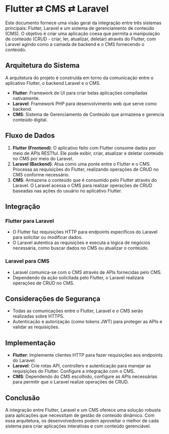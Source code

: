 
# Flutter ⇄ CMS ⇄ Laravel

Este documento fornece uma visão geral da integração entre três sistemas principais: Flutter, Laravel e um sistema de gerenciamento de conteúdo (CMS). O objetivo é criar uma aplicação coesa que permita a manipulação de conteúdo (CRUD - criar, ler, atualizar, deletar) através do Flutter, com Laravel agindo como a camada de backend e o CMS fornecendo o conteúdo.

## Arquitetura do Sistema

A arquitetura do projeto é construída em torno da comunicação entre o aplicativo Flutter, o backend Laravel e o CMS. 

- **Flutter**: Framework de UI para criar belas aplicações compiladas nativamente.
- **Laravel**: Framework PHP para desenvolvimento web que serve como backend.
- **CMS**: Sistema de Gerenciamento de Conteúdo que armazena e gerencia conteúdo digital.

## Fluxo de Dados

1. **Flutter (Frontend)**: O aplicativo feito com Flutter consome dados por meio de APIs RESTful. Ele pode exibir, criar, atualizar e deletar conteúdo no CMS por meio do Laravel.
2. **Laravel (Backend)**: Atua como uma ponte entre o Flutter e o CMS. Processa as requisições do Flutter, realizando operações de CRUD no CMS conforme necessário.
3. **CMS**: Armazena o conteúdo que é consumido pelo Flutter através do Laravel. O Laravel acessa o CMS para realizar operações de CRUD baseadas nas ações do usuário no aplicativo Flutter.

## Integração

### Flutter para Laravel

- O Flutter faz requisições HTTP para endpoints específicos do Laravel para solicitar ou modificar dados.
- O Laravel autentica as requisições e executa a lógica de negócios necessária, como buscar dados no CMS ou atualizar o conteúdo.

### Laravel para CMS

- Laravel comunica-se com o CMS através de APIs fornecidas pelo CMS.
- Dependendo da ação solicitada pelo Flutter, o Laravel realizará operações de CRUD no CMS.

## Considerações de Segurança

- Todas as comunicações entre o Flutter, Laravel e o CMS serão realizadas sobre HTTPS.
- Autenticação e autorização (como tokens JWT) para proteger as APIs e validar as requisições.

## Implementação

- **Flutter**: Implemente clientes HTTP para fazer requisições aos endpoints do Laravel.
- **Laravel**: Crie rotas API, controllers e autenticação para manejar as requisições do Flutter. Configure a integração com o CMS.
- **CMS**: Dependendo do CMS escolhido, configure as APIs necessárias para permitir que o Laravel realize operações de CRUD.

## Conclusão

A integração entre Flutter, Laravel e um CMS oferece uma solução robusta para aplicações que necessitam de gestão de conteúdo dinâmico. Com essa arquitetura, os desenvolvedores podem aproveitar o melhor de cada sistema para criar aplicações interativas e com conteúdo gerenciável.

